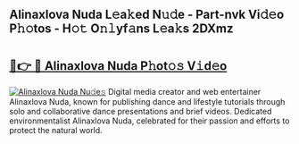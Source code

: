 ## Alinaxlova Nuda L𝚎a𝚔ed N𝚞𝚍e - Part-nvk Vi𝚍𝚎o P𝚑𝚘tos - H𝚘𝚝 O𝚗𝚕yf𝚊ns L𝚎a𝚔s 2DXmz

# <h2><a href="http://kf45mj.oniu.top/?m=Alinaxlova+Nuda">🔗👉 🔴 Alinaxlova Nuda P𝚑ot𝚘𝚜 V𝚒d𝚎o</a></h2>

[![Alinaxlova Nuda Nu𝚍e𝚜](https://i.imgur.com/0qMVB7G.gif)](http://kf45mj.oniu.top/?m=Alinaxlova+Nuda)
Digital media creator and web entertainer Alinaxlova Nuda, known for publishing dance and lifestyle tutorials through solo and collaborative dance presentations and brief videos. Dedicated environmentalist Alinaxlova Nuda, celebrated for their passion and efforts to protect the natural world.  
